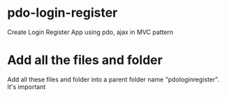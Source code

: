 # pdo-login-register
Create Login Register App using pdo, ajax in MVC pattern 
# Add all the files and folder 
Add all these files and folder into a parent folder name "pdologinregister". It's important
